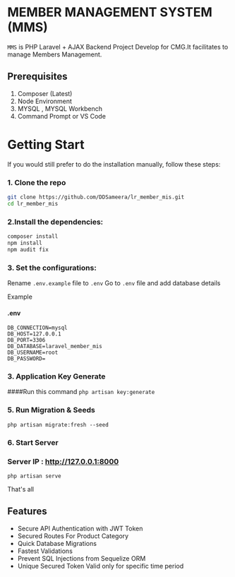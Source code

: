 # MEMBER MANAGEMENT SYSTEM (MMS)

`MMS` is PHP Laravel + AJAX Backend Project Develop for CMG.It facilitates to manage Members Management.

## Prerequisites 
1. Composer (Latest)
2. Node Environment 
3. MYSQL , MYSQL Workbench
4. Command Prompt or VS Code


# Getting Start

If you would still prefer to do the installation manually, follow these steps:

### 1. Clone the repo

```bash
git clone https://github.com/DDSameera/lr_member_mis.git
cd lr_member_mis
```

### 2.Install the dependencies:

```bash
composer install
npm install
npm audit fix
```

### 3. Set the configurations:

Rename `.env.example` file to `.env`
Go to `.env` file and add database details

Example

#### .env
```
DB_CONNECTION=mysql
DB_HOST=127.0.0.1
DB_PORT=3306
DB_DATABASE=laravel_member_mis
DB_USERNAME=root
DB_PASSWORD=
```


### 3. Application Key Generate
####Run this command ```php artisan key:generate```

### 5. Run Migration & Seeds
```
php artisan migrate:fresh --seed
```
### 6. Start Server
### Server IP :  http://127.0.0.1:8000

```
php artisan serve
```


That's all
## Features
- Secure API Authentication with JWT Token
- Secured Routes For Product Category
- Quick Database Migrations
- Fastest Validations
- Prevent SQL Injections from Sequelize ORM
- Unique Secured Token Valid only for specific time period

